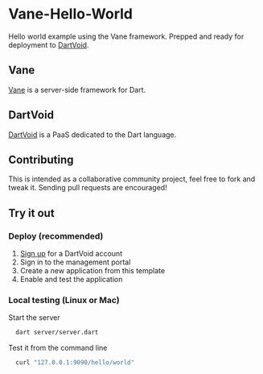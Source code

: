 Vane-Hello-World
====================

Hello world example using the Vane framework. Prepped and ready for deployment to [DartVoid](http://www.dartvoid.com/).

## Vane

[Vane](https://github.com/DartVoid/Vane) is a server-side framework for Dart. 

## DartVoid

[DartVoid](http://www.dartvoid.com/) is a PaaS dedicated to the Dart language.

## Contributing

This is intended as a collaborative community project, feel free to fork and tweak it. Sending pull requests are encouraged!

## Try it out

### Deploy (recommended)

1. [Sign up](http://www.dartvoid.com/signup/) for a DartVoid account
2. Sign in to the management portal
3. Create a new application from this template
4. Enable and test the application

### Local testing (Linux or Mac)

Start the server

```bash
  dart server/server.dart
```

Test it from the command line

```bash
  curl "127.0.0.1:9090/hello/world"
```

